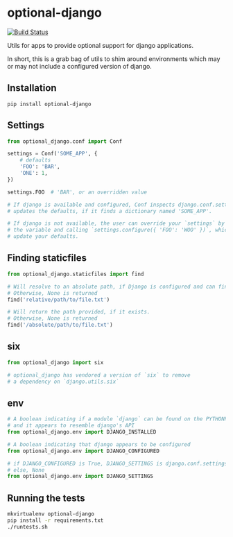 optional-django
===============

[![Build Status](https://travis-ci.org/markfinger/optional-django.svg?branch=master)](https://travis-ci.org/markfinger/optional-django)

Utils for apps to provide optional support for django applications.

In short, this is a grab bag of utils to shim around environments
which may or may not include a configured version of django.


Installation
------------

```
pip install optional-django
```


Settings
--------

```python
from optional_django.conf import Conf

settings = Conf('SOME_APP', {
	# defaults
	'FOO': 'BAR',
	'ONE': 1,
})

settings.FOO  # 'BAR', or an overridden value

# If django is available and configured, Conf inspects django.conf.settings and
# updates the defaults, if it finds a dictionary named 'SOME_APP'.

# If django is not available, the user can override your `settings` by importing
# the variable and calling `settings.configure({ 'FOO': 'WOO' })`, which will
# update your defaults.
```


Finding staticfiles
-------------------

```python
from optional_django.staticfiles import find

# Will resolve to an absolute path, if Django is configured and can find the file.
# Otherwise, None is returned
find('relative/path/to/file.txt')

# Will return the path provided, if it exists.
# Otherwise, None is returned
find('/absolute/path/to/file.txt')
```


six
---

```python
from optional_django import six

# optional_django has vendored a version of `six` to remove
# a dependency on `django.utils.six`
```


env
---

```python
# A boolean indicating if a module `django` can be found on the PYTHONPATH
# and it appears to resemble django's API
from optional_django.env import DJANGO_INSTALLED

# A boolean indicating that django appears to be configured
from optional_django.env import DJANGO_CONFIGURED

# if DJANGO_CONFIGURED is True, DJANGO_SETTINGS is django.conf.settings
# else, None
from optional_django.env import DJANGO_SETTINGS
```


Running the tests
-----------------

```bash
mkvirtualenv optional-django
pip install -r requirements.txt
./runtests.sh
```

